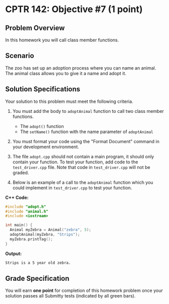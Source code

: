 # CPTR 142: Objective #7 (1 point)

## Problem Overview

In this homework you will call class member functions.

## Scenario

The zoo has set up an adoption process where you can name an animal.
The animal class allows you to give it a name and adopt it.

## Solution Specifications

Your solution to this problem must meet the following criteria.

1. You must add the body to `adoptAnimal` function to call two class member functions.

    * The `adopt()` function
    * The `setName()` function with the name parameter of `adoptAnimal` 

1. You must format your code using the "Format Document" command in your development environment.

1. The file `adopt.cpp` should not contain a main program, it should only contain your function. To test your function, add code to the `test_driver.cpp` file. Note that code in `test_driver.cpp` will not be graded.

1. Below is an example of a call to the `adoptAnimal` function which you could implement in `test_driver.cpp` to test your function.

**C++ Code:**
```c++
#include "adopt.h"
#include "animal.h"
#include <iostream>

int main() {
  Animal myZebra = Animal("zebra", 5);
  adoptAnimal(myZebra, "Strips");
  myZebra.printTag();
}
```

**Output:**
```html
Strips is a 5 year old zebra.
```

## Grade Specification

You will earn **one point** for completion of this homework problem once your solution passes all Submitty tests (indicated by all green bars).
